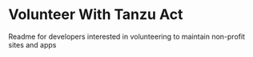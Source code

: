 # Volunteer With Tanzu Act
Readme for developers interested in volunteering to maintain non-profit sites and apps


